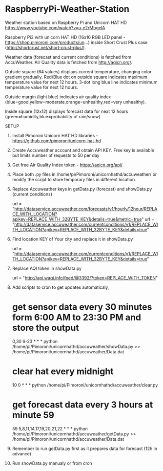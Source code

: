 # RaspberryPi-Weather-Station
Weather station based on Raspberry Pi and Unicorn HAT HD
https://www.youtube.com/watch?v=u-e2rMbgelA

Raspberry Pi3 with unicorn HAT HD (16x16 RGB LED panel - https://shop.pimoroni.com/products/un...) inside Short Crust Plus case (http://shortcrust.net/short-crust-plus/).

Weather data (forecast and current conditions) is fetched from AccuWeather. Air Quality data is fetched from http://aqicn.org/.

Outside square (64 values) displays current temperature, changing color gradient gradually. Red/Blue dot on outside square indicates maximum temperature value for next 12 hours. 3-dot long blue line indicates minimum temperature value for next 12 hours. 

Outside margin (light blue) indicates air quality index (blue=good,yellow=moderate,orange=unhealthy,red=very unhealthy). 

Inside square (12x12) displays forecast data for next 12 hours (green=humidity,blue=probability of rain/snow)

SETUP
1. Install Pimoroni Unicorn HAT HD libraries - https://github.com/pimoroni/unicorn-hat-hd
2. Create Accuweather account and obtain API KEY. Free key is available but limits number of requests to 50 per day
3. Get free Air Quality Index token - https://aqicn.org/api/
4. Place both .py files in /home/pi/Pimoroni/unicornhathd/accuweather/ or modify the script to store temporary files in different location
5. Replace Accuweather keys in getData.py (forecast) and showData.py (current conditions)
    
    url = "http://dataservice.accuweather.com/forecasts/v1/hourly/12hour/REPLACE_WITH_LOCATION?apikey=REPLACE_WITH_32BYTE_KEY&details=true&metric=true"
    url = "http://dataservice.accuweather.com/currentconditions/v1/REPLACE_WITH_LOCATION?apikey=REPLACE_WITH_32BYTE_KEY&details=true"
    
6. Find location KEY of Your city and replace it in showData.py
    
    url = "http://dataservice.accuweather.com/currentconditions/v1/REPLACE_WITH_LOCATION?apikey=REPLACE_WITH_32BYTE_KEY&details=true"
    
7. Replace AQI token in showData.py
    
    url = "http://api.waqi.info/feed/@3392/?token=REPLACE_WITH_TOKEN"
    
8. Add scripts to cron to get updates automaticaly,
   
    # get sensor data every 30 minutes form 6:00 AM to 23:30 PM and store the output
    0,30 6-23 * * * python /home/pi/Pimoroni/unicornhathd/accuweather/showData.py >> /home/pi/Pimoroni/unicornhathd/accuweather/Data.dat
    # clear hat every midnight
    10 0 * * * python /home/pi/Pimoroni/unicornhathd/accuweather/clear.py
    # get forecast data every 3 hours at minute 59
    59 5,8,11,14,17,19,20,21,22 * * * python /home/pi/Pimoroni/unicornhathd/accuweather/getData.py >> /home/pi/Pimoroni/unicornhathd/accuweather/Data.dat

9. Remember to run getData.py first as it prepares data for forecast (12h in advance)
10. Run showData.py manualy or from cron
